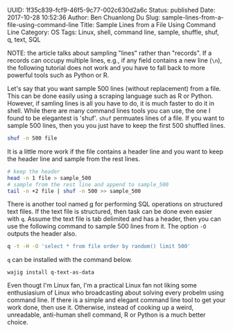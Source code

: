 UUID: 1f35c839-fcf9-46f5-9c77-002c630d2a6c
Status: published
Date: 2017-10-28 10:52:36
Author: Ben Chuanlong Du
Slug: sample-lines-from-a-file-using-command-line
Title: Sample Lines from a File Using Command Line
Category: OS
Tags: Linux, shell, command line, sample, shuffle, shuf, q, text, SQL


NOTE: the article talks about sampling "lines" rather than "records". 
If a records can occupy multiple lines, 
e.g., if any field contains a new line (`\n`),
the following tutorial does not work 
and you have to fall back to more powerful tools such as Python or R.

Let's say that you want sample 500 lines (without replacement) from a file.
This can be done easily using a scraping language such as R or Python. 
However, if samling lines is all you have to do,
it is much faster to do it in shell. 
While there are many command lines tools you can use, 
the one I found to be elegantest is 'shuf'.
`shuf` permuates lines of a file. 
If you want to sample 500 lines, 
then you you just have to keep the first 500 shuffled lines.
```sh
shuf -n 500 file
```
It is a little more work if the file contains a header line
and you want to keep the header line and sample from the rest lines.
```sh
# keep the header
head -n 1 file > sample_500
# sample from the rest line and append to sample_500
tail -n +2 file | shuf -n 500 >> sample_500
```
There is another tool named [q](http://harelba.github.io/q/)
for performing SQL operations on structured text files. 
If the text file is structured,
then task can be done even easier with `q`.
Assume the text file is tab delimited and has a header, 
then you can use the following command to sample 500 lines from it.
The option `-O` outputs the header also.
```sh
q -t -H -O 'select * from file order by random() limit 500'
```
`q` can be installed with the command below. 
```
wajig install q-text-as-data
```

Even thougt I'm Linux fan, 
I'm a practical Linux fan 
not liking some enthusiasium of Linux 
who broadcasting about solving every probelm using command line.
If there is a simple and elegant command line tool to get your work done,
then use it. 
Otherwise, instead of cooking up a weird, unreadable, anti-human shell command, 
R or Python is a much better choice.
